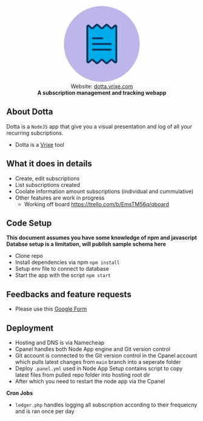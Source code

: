 <p align="center">
<img width="200" src="/public/images/dotta_960.png">
<br>
Website:
<a href="https://dotta.vrixe.com">dotta.vrixe.com</a>
<br>
<b>A subscription management and tracking webapp</b>
</p>

## About Dotta

Dotta is a `NodeJS` app that give you a visual presentation and log of all your recurring subcriptions.

- Dotta is a [Vrixe](https://github.com/chrisenitan/vrixe) tool

## What it does in details

- Create, edit subscriptions
- List subscriptions created
- Coolate information amount subscriptions (individual and cummulative)
- Other features are work in progress
  - Working off board https://trello.com/b/EmsTM56q/qboard

## Code Setup

**This document assumes you have some knowledge of npm and javascript**<br>
**Databse setup is a limitation, will publish sample schema here**

- Clone repo
- Install dependencies via npm `npm install`
- Setup env file to connect to database
- Start the app with the script `npm start`

## Feedbacks and feature requests
- Please use this <a target="_blank" href="https://forms.gle/nNLY7e6ET1GQBwyN6">Google Form</a>

## Deployment
- Hosting and DNS is via Namecheap 
- Cpanel handles both Node App engine and Git version control
- Git account is connected to the Git version control in the Cpanel account which pulls latest changes from `main` branch into a seperate folder
- Deploy `.panel.yml` used in Node App Setup contains script to copy latest files from pulled repo folder into hosting root dir
- After which you need to restart the node app via the Cpanel

**Cron Jobs**
-  `ledger.php` handles logging all subscription according to their frequeicny and is ran once per day